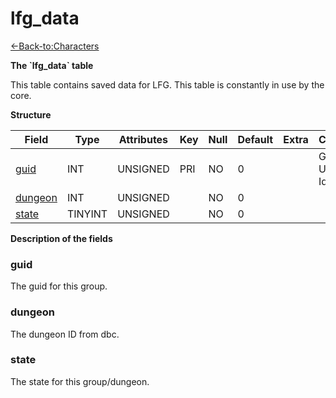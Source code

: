 # lfg\_data

[<-Back-to:Characters](database-characters.md)

**The \`lfg\_data\` table**

This table contains saved data for LFG. This table is constantly in use by the core.

**Structure**

| Field        | Type    | Attributes | Key | Null | Default | Extra | Comment                  |
| ------------ | ------- | ---------- | --- | ---- | ------- | ----- | ------------------------ |
| [guid][1]    | INT     | UNSIGNED   | PRI | NO   | 0       |       | Global Unique Identifier |
| [dungeon][2] | INT     | UNSIGNED   |     | NO   | 0       |       |                          |
| [state][3]   | TINYINT | UNSIGNED   |     | NO   | 0       |       |                          |

[1]: #guid
[2]: #dungeon
[3]: #state

**Description of the fields**

### guid

The guid for this group.

### dungeon

The dungeon ID from dbc.

### state

The state for this group/dungeon.
